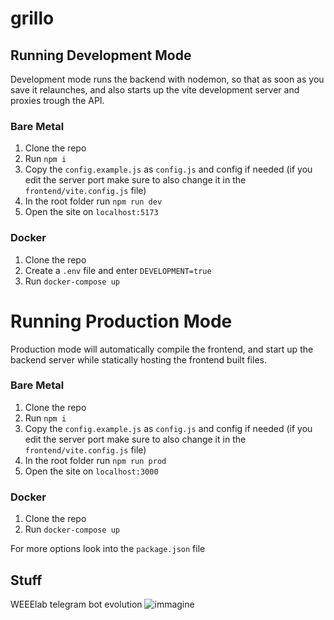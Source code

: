 # grillo


## Running Development Mode

Development mode runs the backend with nodemon, so that as soon as you save it relaunches, and also starts up the vite development server and proxies trough the API.

### Bare Metal
1. Clone the repo
2. Run `npm i`
3. Copy the `config.example.js` as `config.js` and config if needed (if you edit the server port make sure to also change it in the `frontend/vite.config.js` file)
4. In the root folder run `npm run dev`
5. Open the site on `localhost:5173`

### Docker
1. Clone the repo
2. Create a `.env` file and enter `DEVELOPMENT=true`
3. Run `docker-compose up`

# Running Production Mode

Production mode will automatically compile the frontend, and start up the backend server while statically hosting the frontend built files.

### Bare Metal
1. Clone the repo
2. Run `npm i`
3. Copy the `config.example.js` as `config.js` and config if needed (if you edit the server port make sure to also change it in the `frontend/vite.config.js` file)
4. In the root folder run `npm run prod`
5. Open the site on `localhost:3000`

### Docker
1. Clone the repo
2. Run `docker-compose up`


For more options look into the `package.json` file


## Stuff
WEEElab telegram bot evolution
![immagine](https://github.com/WEEE-Open/grillo/assets/43443041/351b0317-4092-401f-a56f-2fe6c3902659)
